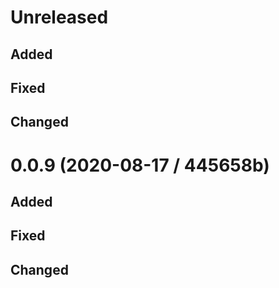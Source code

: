 # Unreleased

## Added

## Fixed

## Changed

# 0.0.9 (2020-08-17 / 445658b)

## Added

## Fixed

## Changed